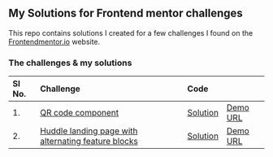 ## My Solutions for Frontend mentor challenges
This repo contains solutions I created for a few challenges I found on the [Frontendmentor.io](https://www.frontendmentor.io/) website.


### The challenges & my solutions
| Sl No.|Challenge | Code     |          |
| :---- |:-------- | :------- | :------- | 
| 1.    |[QR code component](https://www.frontendmentor.io/challenges/qr-code-component-iux_sIO_H)|[Solution](https://github.com/nithincspnr/frontendmentor-challenges/tree/main/qr-code-component)| [Demo URL](https://nithincspnr.github.io/frontendmentor-challenges/qr-code-component/)|
| 2.    |[Huddle landing page with alternating feature blocks](https://www.frontendmentor.io/challenges/huddle-landing-page-with-alternating-feature-blocks-5ca5f5981e82137ec91a5100/hub)|[Solution](https://github.com/nithincspnr/frontendmentor-challenges/tree/main/qr-code-component)| [Demo URL](https://nithincspnr.github.io/frontendmentor-challenges/huddle-landing-page/)|
